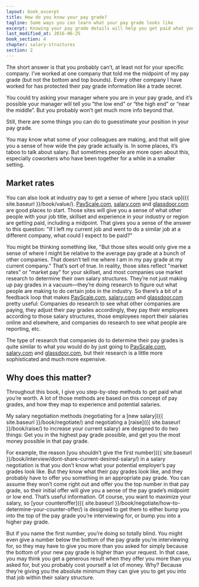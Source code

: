 ```yaml
---
layout: book_excerpt
title: How do you know your pay grade?
tagline: Some ways you can learn what your pay grade looks like
excerpt: Knowing your pay grade details will help you get paid what you're worth.
last_modified_at: 2016-06-25
book_section: 4
chapter: salary-structures
section: 2
---
```


The short answer is that you probably can’t, at least not for your specific company. I’ve worked at one company that told me the midpoint of my pay grade (but not the bottom and top bounds). Every other company I have worked for has protected their pay grade information like a trade secret.

You could try asking your manager where you are in your pay grade, and it’s possible your manager will tell you "the low end" or “the high end” or “near the middle”. But you probably won’t get much more info beyond that.

Still, there are some things you can do to guesstimate your position in your pay grade.

You may know what some of your colleagues are making, and that will give you a sense of how wide the pay grade actually is. In some places, it’s taboo to talk about salary. But sometimes people are more open about this, especially coworkers who have been together for a while in a smaller setting.

## Market rates

You can also look at industry pay to get a sense of where [you stack up]({{ site.baseurl }}/book/value/). [PayScale.com](http://www.payscale.com), [salary.com](http://www.salary.com) and [glassdoor.com](https://www.glassdoor.com/index.htm) are good places to start. Those sites will give you a sense of what other people with your job title, skillset and experience in your industry or region are getting paid, including a midpoint. That gives you a sense of the answer to this question: "If I left my current job and went to do a similar job at a different company, what could I expect to be paid?"

You might be thinking something like, "But those sites would only give me a sense of where I might be relative to the average pay grade at a bunch of other companies. That doesn’t tell me where I am in my pay grade at my current company." That’s sort of true. In reality, those sites reflect "market rates" or "market pay" for your skillset, and most companies use market research to determine their own salary structures. They’re not just making up pay grades in a vacuum—they’re doing research to figure out what people are making to do certain jobs in the industry. So there’s a bit of a feedback loop that makes [PayScale.com](http://www.payscale.com), [salary.com](http://www.salary.com) and [glassdoor.com](https://www.glassdoor.com/index.htm) pretty useful: Companies do research to see what other companies are paying, they adjust their pay grades accordingly, they pay their employees according to those salary structures, those employees report their salaries online and elsewhere, and companies do research to see what people are reporting, etc.

The type of research that companies do to determine their pay grades is quite similar to what you would do by just going to [PayScale.com](http://www.payscale.com), [salary.com](http://www.salary.com) and [glassdoor.com](https://www.glassdoor.com/index.htm), but their research is a little more sophisticated and much more expensive. 

## Why does this matter?

Throughout this book, I give you step-by-step methods to get paid what you’re worth. A lot of those methods are based on this concept of pay grades, and how they map to experience and potential salaries.

My salary negotiation methods (negotiating for a [new salary]({{ site.baseurl }}/book/negotiate/) and negotiating a [raise]({{ site.baseurl }}/book/raise/) to increase your current salary) are designed to do two things: Get you in the highest pay grade possible, and get you the most money possible in that pay grade. 

For example, the reason [you shouldn’t give the first number]({{ site.baseurl }}/book/interview/dont-share-current-desired-salary/) in a salary negotiation is that you don’t know what your potential employer’s pay grades look like. But they know what their pay grades look like, and they probably have to offer you something in an appropriate pay grade. You can assume they won’t come right out and offer you the top number in that pay grade, so their initial offer will give you a sense of the pay grade’s midpoint or low end. That’s useful information. Of course, you want to maximize your salary, so [your counteroffer]({{ site.baseurl }}/book/negotiate/how-to-determine-your-counter-offer/) is designed to get them to either bump you into the top of the pay grade you’re interviewing for, or bump you into a higher pay grade.

But if you name the first number, you’re doing so totally blind. You might even give a number below the bottom of the pay grade you’re interviewing for, so they may have to give you more than you asked for simply because the bottom of your new pay grade is higher than your request. In that case, you may think you get a generous result when they offer you more than you asked for, but you probably cost yourself a lot of money. Why? Because they’re giving you the absolute minimum they can give you to get you into that job within their salary structure.